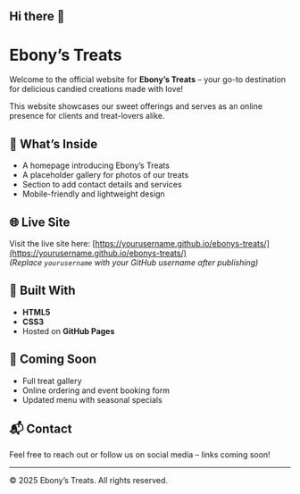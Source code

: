 ## Hi there 👋

<!--
**Ebonystreats/EbonysTreats** is a ✨ _special_ ✨ repository because its `README.md` (this file) appears on your GitHub profile.

Here are some ideas to get you started:

- 🔭 I’m currently working on ...
- 🌱 I’m currently learning ...
- 👯 I’m looking to collaborate on ...
- 🤔 I’m looking for help with ...
- 💬 Ask me about ...
- 📫 How to reach me: ...
- 😄 Pronouns: ...
- ⚡ Fun fact: ...
-->
# Ebony’s Treats

Welcome to the official website for **Ebony’s Treats** – your go-to destination for delicious candied creations made with love!

This website showcases our sweet offerings and serves as an online presence for clients and treat-lovers alike.

## 🍭 What’s Inside

- A homepage introducing Ebony’s Treats
- A placeholder gallery for photos of our treats
- Section to add contact details and services
- Mobile-friendly and lightweight design

## 🌐 Live Site

Visit the live site here: [https://yourusername.github.io/ebonys-treats/](https://yourusername.github.io/ebonys-treats/)  
*(Replace `yourusername` with your GitHub username after publishing)*

## 🚀 Built With

- **HTML5**
- **CSS3**
- Hosted on **GitHub Pages**

## 📸 Coming Soon

- Full treat gallery
- Online ordering and event booking form
- Updated menu with seasonal specials

## 📬 Contact

Feel free to reach out or follow us on social media – links coming soon!

---

© 2025 Ebony’s Treats. All rights reserved.
